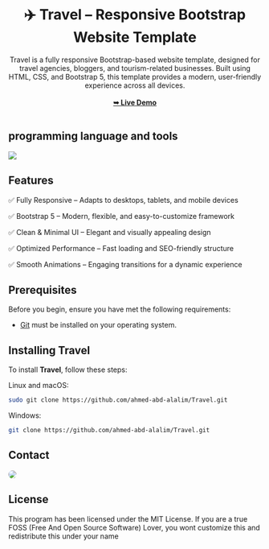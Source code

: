 <div align="center">
<h1 align="center">✈️ Travel – Responsive Bootstrap Website Template</h1>
Travel is a fully responsive Bootstrap-based website template, designed for travel agencies, bloggers, and tourism-related businesses. Built using HTML, CSS, and Bootstrap 5, this template provides a modern, user-friendly experience across all devices.
<br />
<br />
<a href="https://ahmed-abd-alalim.github.io/Travel/"><strong>➥ Live Demo</strong></a>
<br />
<br />
</div>


## programming language and tools

<p>
   <a href="#">
    <img src="https://skillicons.dev/icons?i=html,css,bootstrap,vscode,ps&perline=7" />
   </a>
</p>


## Features

<p>✅ Fully Responsive – Adapts to desktops, tablets, and mobile devices</p>
<p>✅ Bootstrap 5 – Modern, flexible, and easy-to-customize framework</p>
<p>✅ Clean & Minimal UI – Elegant and visually appealing design</p>
<p>✅ Optimized Performance – Fast loading and SEO-friendly structure</p>
<p>✅ Smooth Animations – Engaging transitions for a dynamic experience</p>


## Prerequisites

Before you begin, ensure you have met the following requirements:

* [Git](https://git-scm.com/downloads "Download Git") must be installed on your operating system.


## Installing Travel

To install **Travel**, follow these steps:

Linux and macOS:

```bash
sudo git clone https://github.com/ahmed-abd-alalim/Travel.git
```

Windows:

```bash
git clone https://github.com/ahmed-abd-alalim/Travel.git
```


## Contact

<p align="left">
  <a href="https://www.linkedin.com/in/ahmed-abd-alalim-286768299/" target="_blank"><img src="https://img.shields.io/badge/-LinkedIn-%230077B5?style=for-the-badge&logo=linkedin&logoColor=white" style="border-radius: 30px" target="_blank"></a>
</p>


## License

This program has been licensed under the MIT License. If you are a true FOSS (Free And Open Source Software) Lover, you wont customize this and redistribute this under your name

